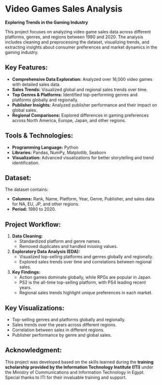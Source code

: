 # Video Games Sales Analysis

 **Exploring Trends in the Gaming Industry**

This project focuses on analyzing video game sales data across different platforms, genres, and regions between 1980 and 2020. The analysis includes cleaning and preprocessing the dataset, visualizing trends, and extracting insights about consumer preferences and market dynamics in the gaming industry.

## Key Features:
- **Comprehensive Data Exploration:** Analyzed over 16,000 video games with detailed sales data.
- **Sales Trends:** Visualized global and regional sales trends over time.
- **Top Genres & Platforms:** Identified top-performing genres and platforms globally and regionally.
- **Publisher Insights:** Analyzed publisher performance and their impact on global sales.
- **Regional Comparisons:** Explored differences in gaming preferences across North America, Europe, Japan, and other regions.

## Tools & Technologies:
- **Programming Language:** Python
- **Libraries:** Pandas, NumPy, Matplotlib, Seaborn
- **Visualization:** Advanced visualizations for better storytelling and trend identification.

## Dataset:
The dataset contains:
- **Columns:** Rank, Name, Platform, Year, Genre, Publisher, and sales data for NA, EU, JP, and other regions.
- **Period:** 1980 to 2020.


## Project Workflow:
1. **Data Cleaning:**
   - Standardized platform and genre names.
   - Removed duplicates and handled missing values.
2. **Exploratory Data Analysis (EDA):**
   - Visualized top-selling platforms and genres globally and regionally.
   - Explored sales trends over time and correlations between regional sales.
3. **Key Findings:**
   - Action games dominate globally, while RPGs are popular in Japan.
   - PS2 is the all-time top-selling platform, with PS4 leading recent years.
   - Regional sales trends highlight unique preferences in each market.

## Key Visualizations:
- Top-selling genres and platforms globally and regionally.
- Sales trends over the years across different regions.
- Correlation between sales in different regions.
- Publisher performance by genre and global sales.

## Acknowledgment:
This project was developed based on the skills learned during the **training scholarship provided by the Information Technology Institute (ITI)** under the Ministry of Communications and Information Technology in Egypt. Special thanks to ITI for their invaluable training and support.

